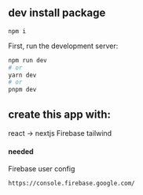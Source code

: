 
## dev install package
```
npm i
```

First, run the development server:
```bash
npm run dev
# or
yarn dev
# or
pnpm dev
```


## create this app with:
react -> nextjs
Firebase 
tailwind

#### needed
Firebase user config 
```
https://console.firebase.google.com/
```
